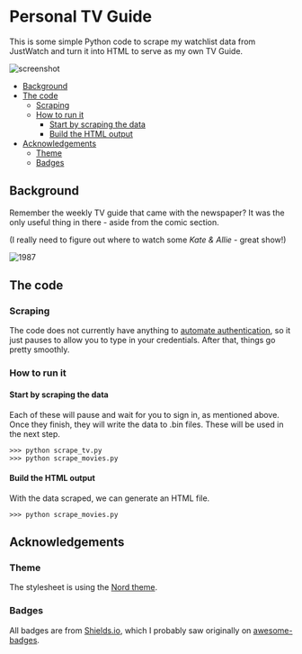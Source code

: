# Personal TV Guide
This is some simple Python code to scrape my watchlist data from JustWatch and turn it into HTML to serve as my own TV Guide.

![screenshot](https://raw.githubusercontent.com/skadogg/personal-tv-guide/main/images/screenshot%202023-12-24.png)

  
- [Background](#background)
- [The code](#the-code)
  - [Scraping](#scraping)
  - [How to run it](#how-to-run-it)
    - [Start by scraping the data](#start-by-scraping-the-data)
    - [Build the HTML output](#build-the-html-output)
- [Acknowledgements](#acknowledgements)
  - [Theme](#theme)
  - [Badges](#badges)


## Background
Remember the weekly TV guide that came with the newspaper? It was the only useful thing in there - aside from the comic section.

(I really need to figure out where to watch some *Kate & Allie* - great show!)

![1987](https://raw.githubusercontent.com/skadogg/personal-tv-guide/main/images/1987-TV-Featured1.jpg)


## The code

### Scraping
The code does not currently have anything to [automate authentication](https://github.com/skadogg/personal-tv-guide/issues/2), so it just pauses to allow you to type in your credentials. After that, things go pretty smoothly.

### How to run it

#### Start by scraping the data
Each of these will pause and wait for you to sign in, as mentioned above. Once they finish, they will write the data to .bin files. These will be used in the next step.

```
>>> python scrape_tv.py
>>> python scrape_movies.py
```

#### Build the HTML output
With the data scraped, we can generate an HTML file.

```
>>> python scrape_movies.py
```


## Acknowledgements

### Theme
The stylesheet is using the [Nord theme](https://www.nordtheme.com/).

### Badges
All badges are from [Shields.io](https://shields.io/), which I probably saw originally on [awesome-badges](https://github.com/badges/awesome-badges).

